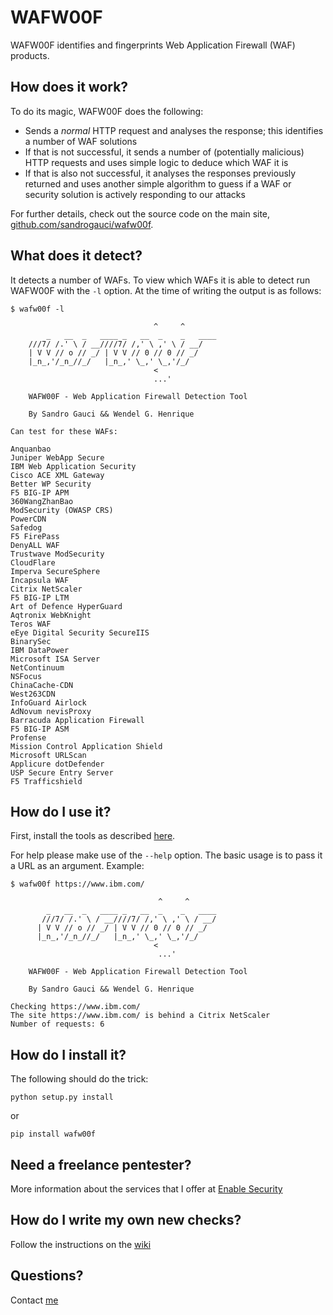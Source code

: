 # WAFW00F

WAFW00F identifies and fingerprints Web Application Firewall (WAF) products.

## How does it work?

To do its magic, WAFW00F does the following:

- Sends a _normal_ HTTP request and analyses the response; this identifies a
  number of WAF solutions
- If that is not successful, it sends a number of (potentially malicious) HTTP
  requests and uses simple logic to deduce which WAF it is
- If that is also not successful, it analyses the responses previously
  returned and uses another simple algorithm to guess if a WAF or security
  solution is actively responding to our attacks

For further details, check out the source code on the main site,
[github.com/sandrogauci/wafw00f](https://github.com/sandrogauci/wafw00f).

## What does it detect?

It detects a number of WAFs. To view which WAFs it is able to detect run
WAFW00F with the `-l` option. At the time of writing the output is as follows:

    $ wafw00f -l

                                    ^     ^
            _   __  _   ____ _   __  _    _   ____
        ///7/ /.' \ / __////7/ /,' \ ,' \ / __/
        | V V // o // _/ | V V // 0 // 0 // _/
        |_n_,'/_n_//_/   |_n_,' \_,' \_,'/_/
                                    <
                                    ...'

        WAFW00F - Web Application Firewall Detection Tool

        By Sandro Gauci && Wendel G. Henrique

    Can test for these WAFs:

    Anquanbao
    Juniper WebApp Secure
    IBM Web Application Security
    Cisco ACE XML Gateway
    Better WP Security
    F5 BIG-IP APM
    360WangZhanBao
    ModSecurity (OWASP CRS)
    PowerCDN
    Safedog
    F5 FirePass
    DenyALL WAF
    Trustwave ModSecurity
    CloudFlare
    Imperva SecureSphere
    Incapsula WAF
    Citrix NetScaler
    F5 BIG-IP LTM
    Art of Defence HyperGuard
    Aqtronix WebKnight
    Teros WAF
    eEye Digital Security SecureIIS
    BinarySec
    IBM DataPower
    Microsoft ISA Server
    NetContinuum
    NSFocus
    ChinaCache-CDN
    West263CDN
    InfoGuard Airlock
    AdNovum nevisProxy
    Barracuda Application Firewall
    F5 BIG-IP ASM
    Profense
    Mission Control Application Shield
    Microsoft URLScan
    Applicure dotDefender
    USP Secure Entry Server
    F5 Trafficshield




## How do I use it?

First, install the tools as described [here](#how-do-i-install-it).

For help please make use of the `--help` option. The basic usage is to pass it
a URL as an argument. Example:

    $ wafw00f https://www.ibm.com/

                                     ^     ^
            _   __  _   ____ _   __  _    _   ____
           ///7/ /.' \ / __////7/ /,' \ ,' \ / __/
          | V V // o // _/ | V V // 0 // 0 // _/
          |_n_,'/_n_//_/   |_n_,' \_,' \_,'/_/
                                    <
                                     ...'

        WAFW00F - Web Application Firewall Detection Tool

        By Sandro Gauci && Wendel G. Henrique

    Checking https://www.ibm.com/
    The site https://www.ibm.com/ is behind a Citrix NetScaler
    Number of requests: 6


## How do I install it?

The following should do the trick:

    python setup.py install

or

    pip install wafw00f

## Need a freelance pentester?

More information about the services that I offer at [Enable Security](http://enablesecurity.com/)

## How do I write my own new checks?

Follow the instructions on the [wiki](https://github.com/EnableSecurity/wafw00f/wiki/How-to-write-new-WAF-checks)

## Questions?

Contact [me](mailto:sandro@enablesecurity.com)

